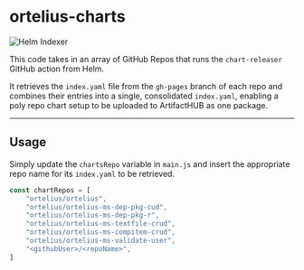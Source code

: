 # ortelius-charts
![Helm Indexer](https://github.com/ortelius/ortelius-charts/actions/workflows/helm-indexer.yaml/badge.svg)

This code takes in an array of GitHub Repos that runs the `chart-releaser` GitHub action from Helm.

It retrieves the `index.yaml` file from the `gh-pages` branch of each repo and combines their entries into a single, consolidated `index.yaml`, enabling a poly repo chart setup to be uploaded to ArtifactHUB as one package.

---
## Usage
Simply update the `chartsRepo` variable in `main.js` and insert the appropriate repo name for its `index.yaml` to be retrieved.

```js
const chartRepos = [
    "ortelius/ortelius",
    "ortelius/ortelius-ms-dep-pkg-cud",
    "ortelius/ortelius-ms-dep-pkg-r",
    "ortelius/ortelius-ms-textfile-crud",
    "ortelius/ortelius-ms-compitem-crud",
    "ortelius/ortelius-ms-validate-user",
    "<githubUser>/<repoName>",
]
```